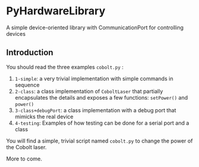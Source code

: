 # PyHardwareLibrary
A simple device-oriented library with CommunicationPort for controlling devices

## Introduction
You should read the three examples `cobolt.py` :

1. `1-simple`: a very trivial implementation with simple commands in sequence
2. `2-class`: a class implementation of `CoboltLaser` that partially encapsulates the details and exposes a few functions: `setPower()` and `power()`
3. `3-class+debugPort`: a class implementation with a debug port that mimicks the real device
4. `4-testing`: Examples of how testing can be done for a serial port and a class

You will find a simple, trivial script named `cobolt.py` to change the power of the Cobolt laser.

More to come.
